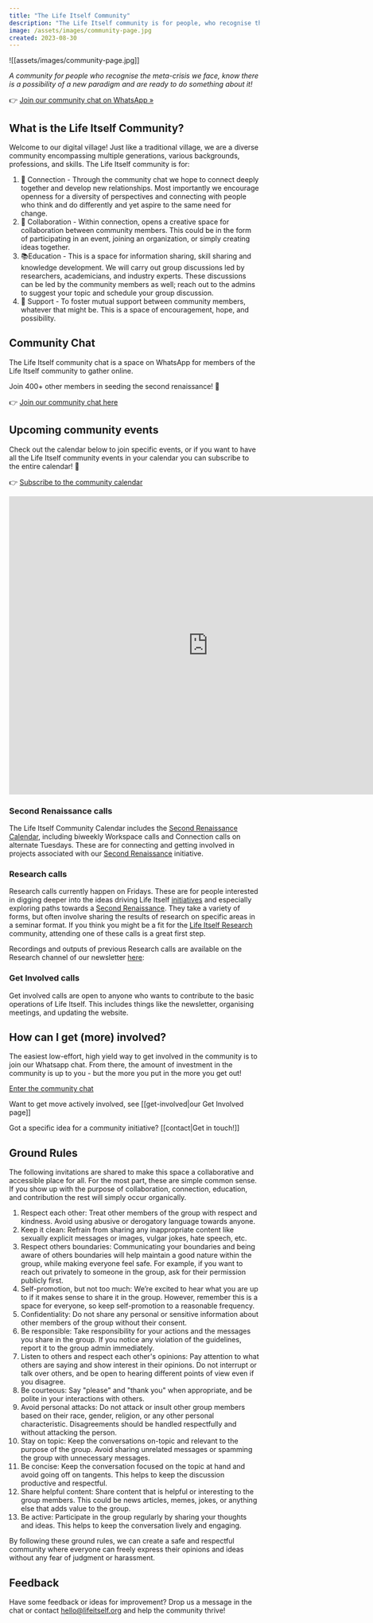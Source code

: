 ```yaml
---
title: "The Life Itself Community"
description: "The Life Itself community is for people, who recognise the meta-crises we face, know there is a possibility of a new paradigm and are ready to do something about it!"
image: /assets/images/community-page.jpg
created: 2023-08-30
---
```


![[assets/images/community-page.jpg]]

_A community for people who recognise the meta-crisis we face, know there is a possibility of a new paradigm and are ready to do something about it!_

👉 [Join our community chat on WhatsApp &raquo;](https://LinkShield.co/54) 

## What is the Life Itself Community?

Welcome to our digital village! Just like a traditional village, we are a diverse community encompassing multiple generations, various backgrounds, professions, and skills. The Life Itself community is for:

1.  👥 Connection - Through the community chat we hope to connect deeply together and develop new relationships. Most importantly we encourage openness for a diversity of perspectives and connecting with people who think and do differently and yet aspire to the same need for change. 
2.  💯 Collaboration - Within connection, opens a creative space for collaboration between community members. This could be in the form of participating in an event, joining an organization, or simply creating ideas together. 
3.  📚Education - This is a space for information sharing, skill sharing and knowledge development. We will carry out group discussions led by researchers, academicians, and industry experts. These discussions can be led by the community members as well; reach out to the admins to suggest your topic and schedule your group discussion.
4.  💫 Support - To foster mutual support between community members, whatever that might be. This is a space of encouragement, hope, and possibility.
   
## Community Chat

The Life Itself community chat is a space on WhatsApp for members of the Life Itself community to gather online.

Join 400+ other members in seeding the second renaissance! 🎉

👉 [Join our community chat here](https://LinkShield.co/54) 

## Upcoming community events

Check out the calendar below to join specific events, or if you want to have all the Life Itself community events in your calendar you can subscribe to the entire calendar! 🎉

👉 [Subscribe to the community calendar](https://calendar.google.com/calendar/u/0?cid=Y19kMDY0NjNiYzhiZmU4YWVlNjI1OTkyMTBmNDI3YzMxNzY0YjhkMjFlYmRhZWY5MDhlNTBhMGYyZWE0YTM1ODVlQGdyb3VwLmNhbGVuZGFyLmdvb2dsZS5jb20)

<iframe src="https://calendar.google.com/calendar/embed?height=600&wkst=2&bgcolor=%23f0ca5e&ctz=Africa%2FCeuta&hl=en_GB&showPrint=0&showTitle=0&showCalendars=0&src=Y19kMDY0NjNiYzhiZmU4YWVlNjI1OTkyMTBmNDI3YzMxNzY0YjhkMjFlYmRhZWY5MDhlNTBhMGYyZWE0YTM1ODVlQGdyb3VwLmNhbGVuZGFyLmdvb2dsZS5jb20&color=%23E4C441" style={{borderWidth: '0'}} width="800" height="600" frameborder="0" scrolling="no"></iframe>

### Second Renaissance calls

The Life Itself Community Calendar includes the [Second Renaissance Calendar](https://lu.ma/second-renaissance), including biweekly Workspace calls and Connection calls on alternate Tuesdays. These are for connecting and getting involved in projects associated with our [Second Renaissance](https://secondrenaissance.net/) initiative.

### Research calls

Research calls currently happen on Fridays. These are for people interested in digging deeper into the ideas driving Life Itself [initiatives](https://lifeitself.org/initiatives) and especially exploring paths towards a [Second Renaissance](https://secondrenaissance.net/). They take a variety of forms, but often involve sharing the results of research on specific areas in a seminar format. If you think you might be a fit for the [Life Itself Research](https://lifeitself.org/research) community, attending one of these calls is a great first step.

Recordings and outputs of previous Research calls are available on the Research channel of our newsletter [here](https://news.lifeitself.org/s/research):


### Get Involved calls

Get involved calls are open to anyone who wants to contribute to the basic operations of Life Itself. This includes things like the newsletter, organising meetings, and updating the website.

## How can I get (more) involved?

The easiest low-effort, high yield way to get involved in the community is to join our Whatsapp chat. From there, the amount of investment in the community is up to you - but the more you put in the more you get out!

[Enter the community chat](https://chat.whatsapp.com/JNJCTZugNQn1fq89xbHtfA)

Want to get move actively involved, see [[get-involved|our Get Involved page]]

Got a specific idea for a community initiative? [[contact|Get in touch!]]

## Ground Rules

The following invitations are shared to make this space a collaborative and accessible place for all. For the most part, these are simple common sense. If you show up with the purpose of collaboration, connection, education, and contribution the rest will simply occur organically. 

1. Respect each other: Treat other members of the group with respect and kindness. Avoid using abusive or derogatory language towards anyone.
2. Keep it clean: Refrain from sharing any inappropriate content like sexually explicit messages or images, vulgar jokes, hate speech, etc.
3. Respect others boundaries: Communicating your boundaries and being aware of others boundaries will help maintain a good nature within the group, while making everyone feel safe. For example, if you want to reach out privately to someone in the group, ask for their permission publicly first.
4. Self-promotion, but not too much: We’re excited to hear what you are up to if it makes sense to share it in the group. However, remember this is a space for everyone, so keep self-promotion to a reasonable frequency. 
5. Confidentiality: Do not share any personal or sensitive information about other members of the group without their consent.
6. Be responsible: Take responsibility for your actions and the messages you share in the group. If you notice any violation of the guidelines, report it to the group admin immediately.
7. Listen to others and respect each other's opinions: Pay attention to what others are saying and show interest in their opinions. Do not interrupt or talk over others, and be open to hearing different points of view even if you disagree.
8. Be courteous: Say "please" and "thank you" when appropriate, and be polite in your interactions with others.
9. Avoid personal attacks: Do not attack or insult other group members based on their race, gender, religion, or any other personal characteristic. Disagreements should be handled respectfully and without attacking the person.
10. Stay on topic: Keep the conversations on-topic and relevant to the purpose of the group. Avoid sharing unrelated messages or spamming the group with unnecessary messages.
11. Be concise: Keep the conversation focused on the topic at hand and avoid going off on tangents. This helps to keep the discussion productive and respectful.
12. Share helpful content: Share content that is helpful or interesting to the group members. This could be news articles, memes, jokes, or anything else that adds value to the group.
13. Be active: Participate in the group regularly by sharing your thoughts and ideas. This helps to keep the conversation lively and engaging.

By following these ground rules, we can create a safe and respectful community where everyone can freely express their opinions and ideas without any fear of judgment or harassment.

## Feedback

Have some feedback or ideas for improvement? Drop us a message in the chat or contact hello@lifeitself.org and help the community thrive!
